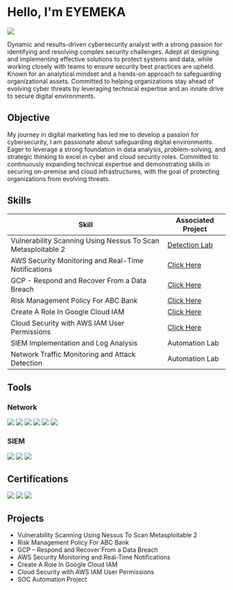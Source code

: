 # Hello, I'm EYEMEKA
<a href="https://www.linkedin.com/in/eyemekauwadia/"><img src="https://img.shields.io/badge/-LinkedIn-0072b1?&style=for-the-badge&logo=linkedin&logoColor=white" /></a>

Dynamic and results-driven cybersecurity analyst with a strong passion for identifying and resolving complex security challenges. Adept at designing and implementing effective solutions to protect systems and data, while working closely with teams to ensure security best practices are upheld. Known for an analytical mindset and a hands-on approach to safeguarding organizational assets. Committed to helping organizations stay ahead of evolving cyber threats by leveraging technical expertise and an innate drive to secure digital environments.

## Objective

My journey in digital marketing has led me to develop a passion for cybersecurity, I am  passionate about safeguarding digital environments. Eager to leverage a strong foundation in data analysis, problem-solving, and strategic thinking to excel in cyber and cloud security roles. Committed to continuously expanding technical expertise and demonstrating skills in securing on-premise and cloud infrastructures, with the goal of protecting organizations from evolving threats.

## Skills

|         Skill                                                | Associated Project         |
|--------------------------------------------------------------|----------------------------|
| Vulnerability Scanning Using Nessus To Scan Metasploitable 2 | <a href="https://github.com/eyemeka/Vulnerability-Scanning-Using-Nessus-To-Scan-Metasploitable-2">Detection Lab</a>|
| AWS Security Monitoring and Real-Time Notifications          | <a href="https://github.com/eyemeka/AWS-Security-Monitoring-and-Real-Time-Notifications">Click Here</a>|
| GCP - Respond and Recover From a Data Breach                 | <a href="https://github.com/eyemeka/GCP-Respond-and-Recover-From-a-Data-Breach">Click Here</a>|
| Risk Management Policy For ABC Bank                          | <a href="https://github.com/eyemeka/Risk-Management-Policy-For-ABC-Bank">Click Here</a>|
| Create A Role In Google Cloud IAM                            | <a href="https://github.com/eyemeka/Create-A-Role-In-Google-Cloud-IAM">Click Here</a>|
| Cloud Security with AWS IAM User Permissions                 | <a href="https://github.com/eyemeka/Cloud-Security-with-AWS-IAM-User-Permissions">Click Here</a>|
| SIEM Implementation and Log Analysis                         | Automation Lab|
| Network Traffic Monitoring and Attack Detection              | Automation Lab|

## Tools


### Network
<div>
    <img src="https://img.shields.io/badge/-Wireshark-1679A7?&style=for-the-badge&logo=Wireshark&logoColor=white" />
    <img src="https://img.shields.io/badge/-Splunk-000000?&style=for-the-badge&logo=Splunk&logoColor=white" />
    <img src="https://img.shields.io/badge/-Suricata-EF3B2D?&style=for-the-badge&logo=Suricata&logoColor=white" />
    <img src="https://img.shields.io/badge/-Nessus-0096A2?&style=for-the-badge&logo=Tenable&logoColor=white" />
    <img src="https://img.shields.io/badge/-Nmap-0099CC?&style=for-the-badge&logo=Nmap&logoColor=white" />
    <img src="https://img.shields.io/badge/-TCPdump-005F99?&style=for-the-badge&logo=Wireshark&logoColor=white" />



    
</div>

### SIEM
<div>
    <img src="https://img.shields.io/badge/-Chronicle_SIEM-4285F4?&style=for-the-badge&logo=Google%20Cloud&logoColor=white" />
    <img src="https://img.shields.io/badge/-Splunk-000000?&style=for-the-badge&logo=Splunk&logoColor=white" />
    <img src="https://img.shields.io/badge/-Elastic-005571?&style=for-the-badge&logo=Elastic&logoColor=white" />
</div>

## Certifications

<div>
<img src="https://img.shields.io/badge/-Security%2B-FF0000?&style=for-the-badge&logo=CompTIA&logoColor=white" />
<img src="https://img.shields.io/badge/-Google%20Cybersecurity%20Certificate-4D4D4D?&style=for-the-badge&logo=Google&logoColor=white" />
<img src="https://img.shields.io/badge/-Security%20Blue%20Team%20Junior%20Analyst-000080?&style=for-the-badge&logoColor=white" />

</div>

## Projects
- Vulnerability Scanning Using Nessus To Scan Metasploitable 2
- Risk Management Policy For ABC Bank
- GCP – Respond and Recover From a Data Breach
- AWS Security Monitoring and Real-Time Notifications
- Create A Role In Google Cloud IAM
- Cloud Security with AWS IAM User Permissions
- SOC Automation Project
